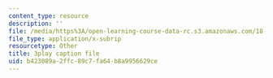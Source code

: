 ```yaml
---
content_type: resource
description: ''
file: /media/https%3A/open-learning-course-data-rc.s3.amazonaws.com/18-01sc-single-variable-calculus-fall-2010/b423089a2ffc89c7fa64b8a9956629ce_ryLdyDrBfvI.srt
file_type: application/x-subrip
resourcetype: Other
title: 3play caption file
uid: b423089a-2ffc-89c7-fa64-b8a9956629ce
---
```

